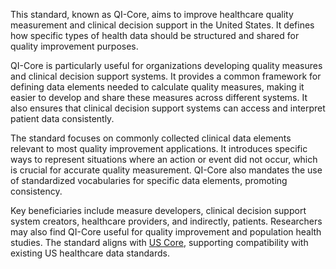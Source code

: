 This standard, known as QI-Core, aims to improve healthcare quality measurement and clinical decision support in the United States. It defines how specific types of health data should be structured and shared for quality improvement purposes.

QI-Core is particularly useful for organizations developing quality measures and clinical decision support systems. It provides a common framework for defining data elements needed to calculate quality measures, making it easier to develop and share these measures across different systems. It also ensures that clinical decision support systems can access and interpret patient data consistently.

The standard focuses on commonly collected clinical data elements relevant to most quality improvement applications. It introduces specific ways to represent situations where an action or event did not occur, which is crucial for accurate quality measurement. QI-Core also mandates the use of standardized vocabularies for specific data elements, promoting consistency.

Key beneficiaries include measure developers, clinical decision support system creators, healthcare providers, and indirectly, patients. Researchers may also find QI-Core useful for quality improvement and population health studies. The standard aligns with [US Core](https://build.fhir.org/ig/HL7/US-Core), supporting compatibility with existing US healthcare data standards.